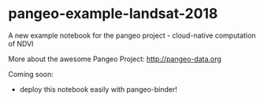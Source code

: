 # pangeo-example-landsat-2018
A new example notebook for the pangeo project - cloud-native computation of NDVI

More about the awesome Pangeo Project: http://pangeo-data.org 

Coming soon:
- deploy this notebook easily with pangeo-binder!


